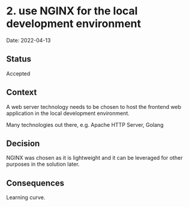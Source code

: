 # 2. use NGINX for the local development environment

Date: 2022-04-13

## Status

Accepted

## Context

A web server technology needs to be chosen to host the frontend web application in the local development environment.

Many technologies out there, e.g. Apache HTTP Server, Golang

## Decision

NGINX was chosen as it is lightweight and it can be leveraged for other purposes in the solution later.

## Consequences

Learning curve.
